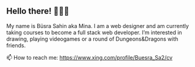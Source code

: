 ## Hello there! 🖐🏻😁

My name is Büsra Sahin aka Mina. I am a web designer and am currently taking courses to become a full stack web developer.
I’m interested in drawing, playing videogames or a round of Dungeons&Dragons with friends.

📫 How to reach me: https://www.xing.com/profile/Buesra_Sa2/cv
